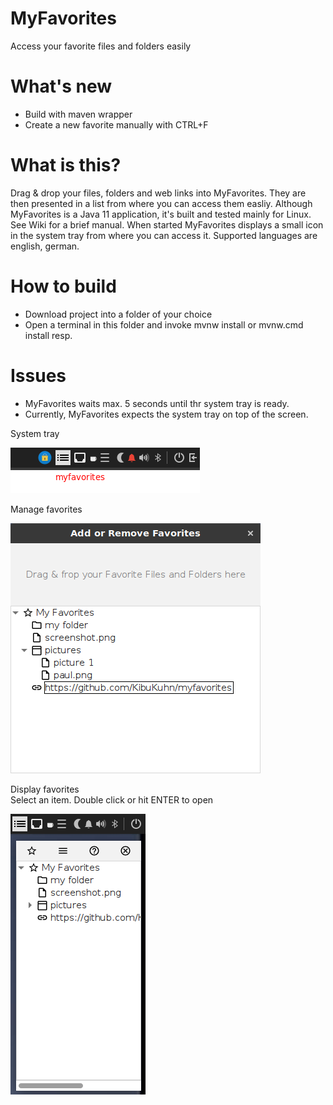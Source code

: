 # MyFavorites
Access your favorite files and folders easily

# What's new
* Build with maven wrapper
* Create a new favorite manually with CTRL+F

# What is this?
Drag & drop your files, folders and web links into MyFavorites. They are then presented in a list from where you can access them easliy.
Although MyFavorites is a Java 11 application, it's built and tested mainly for Linux.
See Wiki for a brief manual.
When started MyFavorites displays a small icon in the system tray from where you can access it.
Supported languages are english, german.

# How to build
* Download project into a folder of your choice
* Open a terminal in this folder and invoke mvnw install or mvnw.cmd install resp.

# Issues
* MyFavorites waits max. 5 seconds until thr system tray is ready.
* Currently, MyFavorites expects the system tray on top of the screen.


System tray

![System tray](myfav1.png)

Manage favorites

![Manage favorites](myfav2.png)

Display favorites<br>
Select an item. Double click or hit ENTER to open

![display favorites](myfav3.png)
